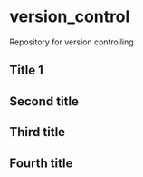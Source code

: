 # version_control
Repository for version controlling

## Title 1

## Second title

## Third title

## Fourth title

